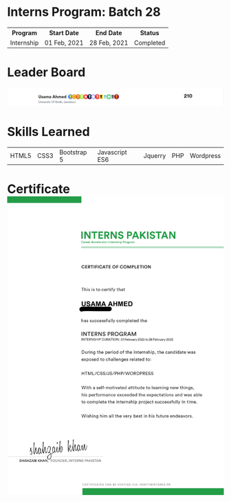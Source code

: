 <h1>Interns Program: Batch 28</h1>
<table>
<tr>
  <th>Program</th> 
  <th>Start Date</th>
  <th>End Date</th>
  <th>Status</th>
  </tr>
    <tr>
      <td>Internship</td>
       <td>01 Feb, 2021</td>
       <td>28 Feb, 2021</td>
       <td>Completed</td>
      </tr>
  </table>


<h1>Leader Board</h1>
<img src="https://github.com/UsamaBinKashif/Interns-Program/blob/main/accomplishment/leaders.PNG">

<h1>Skills Learned</h1>
<table>
<tr>
      <td>HTML5</td>
       <td>CSS3</td>
       <td>Bootstrap 5</td>
       <td>Javascript ES6</td>
  <td>Jquerry</td>
  <td>PHP</td>
  <td>Wordpress</td>
      </tr>
  </table>
  
  <h1>Certificate <span><img src="https://github.com/UsamaBinKashif/Interns-Program/blob/main/accomplishment/certificate1.jpg"></span></h1>
  
